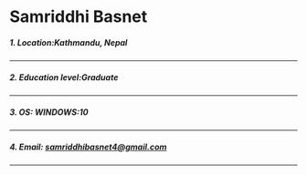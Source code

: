 # Samriddhi Basnet

##### 1. Location:Kathmandu, Nepal 
***
##### 2. Education level:Graduate
***
##### 3. OS: WINDOWS:10 
***
##### 4. Email: samriddhibasnet4@gmail.com
***




